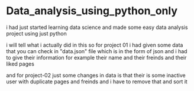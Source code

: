 # Data_analysis_using_python_only
i had just started learning data science and made some  easy data analysis project using just python 

i will tell what i actually did in this 
so for project 01
 i had given some data that you can check in "data.json" file which is in the form of json and i had to give their information  for example their name and their freinds and their liked pages

 and for project-02 
just some changes in data is that their is some inactive user with duplicate pages and freinds and i have to remove that and sort it 
